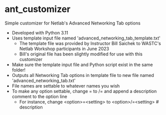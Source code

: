 # ant_customizer
Simple customizer for Netlab's Advanced Networking Tab options
- Developed with Python 3.11
- Uses template input file named 'advanced_networking_tab_template.txt'
  - The template file was provided by Instructor Bill Saichek to WASTC's Netlab Workshop participants in June 2023
  - Bill's original file has been slightly modified for use with this customizer
- Make sure the template input file and Python script exist in the same folder!
- Outputs all Networking Tab options in template file to new file named 'advanced_networking_tab.txt'
- File names are settable to whatever names you wish
- To make any option settable, change = to /= and append a description comment to the option line
   - For instance, change \<option\>=\<setting\> to \<option\>/=\<setting\>  # description
